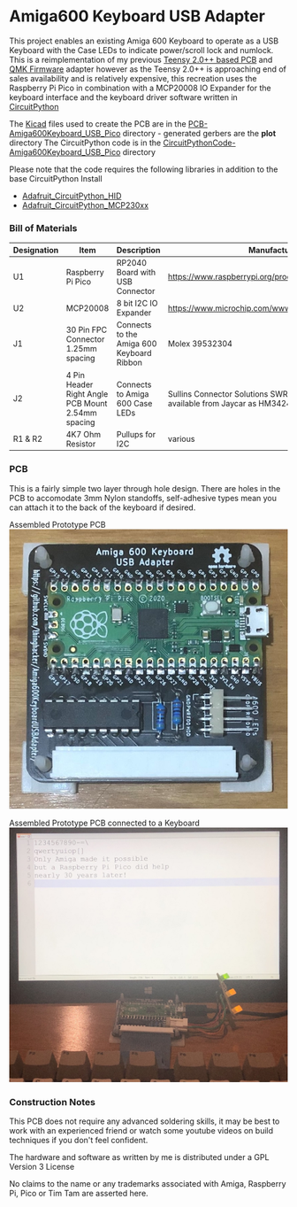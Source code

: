 # Amiga600 Keyboard USB Adapter
This project enables an existing Amiga 600 Keyboard to operate as a USB Keyboard with the Case LEDs to indicate power/scroll lock and numlock.
This is a reimplementation of my previous [Teensy 2.0++ based PCB](https://github.com/thinghacker/amiga600_usb_pcb) and [QMK Firmware](https://github.com/thinghacker/qmk_firmware/tree/amiga600/keyboards/amiga600) adapter however as the Teensy 2.0++ is approaching end of sales availability and is relatively expensive,
this recreation uses the Raspberry Pi Pico in combination with a MCP20008 IO Expander for the keyboard interface and the keyboard driver software written in [CircuitPython](https://circuitpython.org/)

The [Kicad](https://www.kicad.org/) files used to create the PCB are in the [PCB-Amiga600Keyboard_USB_Pico](PCB-Amiga600Keyboard_USB_Pico/) directory - generated gerbers are the **plot** directory
The CircuitPython code is in the [CircuitPythonCode-Amiga600Keyboard_USB_Pico](CircuitPythonCode-Amiga600Keyboard_USB_Pico/) directory

Please note that the code requires the following libraries in addition to the base CircuitPython Install 
* [Adafruit_CircuitPython_HID](https://github.com/adafruit/Adafruit_CircuitPython_HID)
* [Adafruit_CircuitPython_MCP230xx](https://github.com/adafruit/Adafruit_CircuitPython_MCP230xx)


### Bill of Materials

|Designation              | Item    | Description | Manufacturer|
| ------------ | ------------ |------------ | ---------- |
| U1 | Raspberry Pi Pico | RP2040 Board with USB Connector | https://www.raspberrypi.org/products/raspberry-pi-pico/ | 
| U2 | MCP20008 | 8 bit I2C IO Expander | https://www.microchip.com/wwwproducts/en/MCP23008 | 
|J1|30 Pin FPC Connector 1.25mm spacing| Connects to the Amiga 600 Keyboard Ribbon|Molex 39532304|
|J2|4 Pin Header Right Angle PCB Mount 2.54mm spacing|Connects to Amiga 600 Case LEDs|Sullins Connector Solutions SWR25X-NRTC-S04-RB-BA available from Jaycar as HM3424|
|R1 & R2 |4K7 Ohm Resistor|Pullups for I2C|various|

### PCB
This is a fairly simple two layer through hole design.  There are holes in the PCB to accomodate 3mm Nylon standoffs, self-adhesive types mean you can attach it to the back of the keyboard if desired.

Assembled Prototype PCB
![Assembled Prototype PCB Image](images/pcb.jpg)

Assembled Prototype PCB connected to a Keyboard
![Assembled Prototype PCB Image](images/pcb_with_keyboard.jpg)

### Construction Notes
This PCB does not require any advanced soldering skills, it may be best to work with an experienced friend or watch some youtube videos on build techniques if you don't feel confident.

The hardware and software as written by me is distributed under a GPL Version 3 License

No claims to the name or any trademarks associated with Amiga, Raspberry Pi, Pico or Tim Tam are asserted here.

